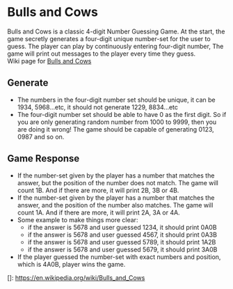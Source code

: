 # Bulls and Cows

Bulls and Cows is a classic 4-digit Number Guessing Game.
At the start, the game secretly generates a four-digit unique number-set for the user to guess.
The player can play by continuously entering four-digit number, 
The game will print out messages to the player every time they guess. <br />
Wiki page for [Bulls and Cows](https://en.wikipedia.org/wiki/Bulls_and_Cows)

## Generate
- The numbers in the four-digit number set should be unique, it can be 1934, 5968...etc, it should not generate 1229, 8834...etc
- The four-digit number set should be able to have 0 as the first digit. So if you are only generating random number from 1000 to 9999, then you are doing it wrong! The game should be capable of generating 0123, 0987 and so on.

## Game Response
- If the number-set given by the player has a number that matches the answer, but the position of the number does not match. The game will count 1B. And if there are more, it will print 2B, 3B or 4B.
- If the number-set given by the player has a number that matches the answer, and the position of the number also matches. The game will count 1A. And if there are more, it will print 2A, 3A or 4A.
- Some example to make things more clear:
  - if the answer is 5678 and user guessed 1234, it should print 0A0B 
  - if the answer is 5678 and user guessed 4567, it should print 0A3B
  - if the answer is 5678 and user guessed 5789, it should print 1A2B
  - if the answer is 5678 and user guessed 5679, it should print 3A0B
- If the player guessed the number-set with exact numbers and position, which is 4A0B, player wins the game.



[]: https://en.wikipedia.org/wiki/Bulls_and_Cows

[skdjfh]: https://en.wikipedia.org/wiki/Bulls_and_Cows